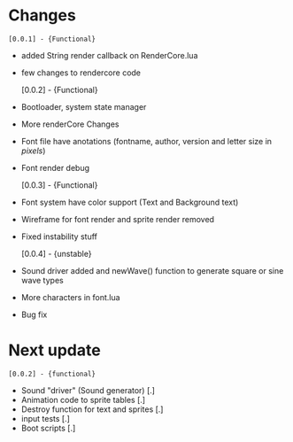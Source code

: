 # Changes
    [0.0.1] - {Functional}
    
-  added String render callback on RenderCore.lua
-  few changes to rendercore code


    [0.0.2] - {Functional}

- Bootloader, system state manager
- More renderCore Changes
- Font file have anotations (fontname, author, version and letter size in *pixels*)
- Font render debug

    [0.0.3] - {Functional}

- Font system have color support (Text and Background text)
- Wireframe for font render and sprite render removed
- Fixed instability stuff

    [0.0.4] - {unstable}

- Sound driver added and newWave() function to generate square or sine wave types
- More characters in font.lua
- Bug fix


# Next update

    [0.0.2] - {functional}

- Sound "driver" (Sound generator)              [.]
- Animation code to sprite tables               [.]
- Destroy function for text and sprites         [.]
- input tests                                   [.]
- Boot scripts                                  [.]